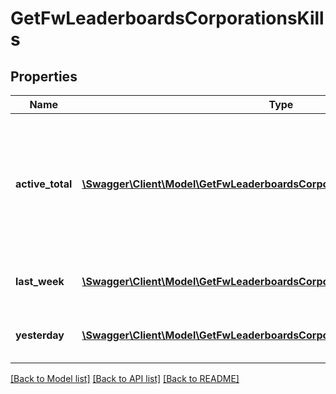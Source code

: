 # GetFwLeaderboardsCorporationsKills

## Properties
Name | Type | Description | Notes
------------ | ------------- | ------------- | -------------
**active_total** | [**\Swagger\Client\Model\GetFwLeaderboardsCorporationsActiveTotalActiveTotal[]**](GetFwLeaderboardsCorporationsActiveTotalActiveTotal.md) | Top 10 ranking of corporations active in faction warfare by total kills. A corporation is considered \&quot;active\&quot; if they have participated in faction warfare in the past 14 days | 
**last_week** | [**\Swagger\Client\Model\GetFwLeaderboardsCorporationsLastWeekLastWeek[]**](GetFwLeaderboardsCorporationsLastWeekLastWeek.md) | Top 10 ranking of corporations by kills in the past week | 
**yesterday** | [**\Swagger\Client\Model\GetFwLeaderboardsCorporationsYesterdayYesterday[]**](GetFwLeaderboardsCorporationsYesterdayYesterday.md) | Top 10 ranking of corporations by kills in the past day | 

[[Back to Model list]](../README.md#documentation-for-models) [[Back to API list]](../README.md#documentation-for-api-endpoints) [[Back to README]](../README.md)


